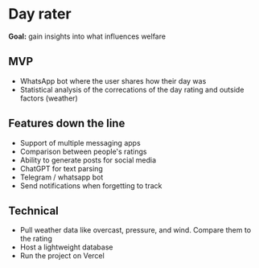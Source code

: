 # Day rater

**Goal:** gain insights into what influences welfare

## MVP

* WhatsApp bot where the user shares how their day was
* Statistical analysis of the correcations of the day rating and outside factors (weather)

## Features down the line

* Support of multiple messaging apps
* Comparison between people's ratings
* Ability to generate posts for social media
* ChatGPT for text parsing
* Telegram / whatsapp bot
* Send notifications when forgetting to track

## Technical
* Pull weather data like overcast, pressure, and wind. Compare them to the rating
* Host a lightweight database
* Run the project on Vercel
